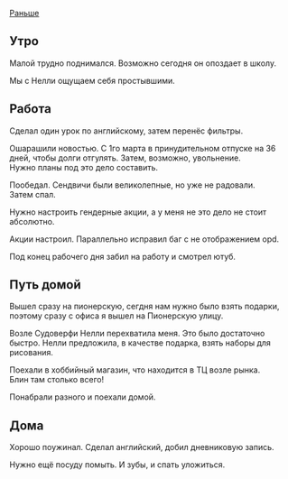 [Раньше](2020.02.27.md)  
## Утро
Малой трудно поднимался. Возможно сегодня он опоздает в школу.

Мы с Нелли ощущаем себя простывшими.
## Работа
Сделал один урок по английскому, затем перенёс фильтры.

Ошарашили новостью. С 1го марта в принудительном отпуске на 36 дней, чтобы долги отгулять. Затем, возможно, увольнение.  
Нужно планы под это дело составить.

Пообедал. Сендвичи были великолепные, но уже не радовали.  
Затем спал.

Нужно настроить гендерные акции, а у меня не это дело не стоит абсолютно.

Акции настроил. Параллельно исправил баг с не отображением opd.

Под конец рабочего дня забил на работу и смотрел ютуб.
## Путь домой
Вышел сразу на пионерскую, сегдня нам нужно было взять подарки, поэтому сразу с офиса я вышел на Пионерскую улицу.

Возле Судоверфи Нелли перехватила меня. Это было достаточно быстро. Нелли предложила, в качестве подарка, взять наборы для рисования.

Поехали в хоббийный магазин, что находится в ТЦ возле рынка.  
Блин там столько всего!

Понабрали разного и поехали домой.
## Дома
Хорошо поужинал. Сделал английский, добил дневниковую запись.

Нужно ещё посуду помыть. И зубы, и спать уложиться.